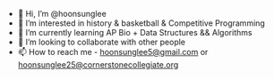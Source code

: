 - 👋 Hi, I’m @hoonsunglee
- 👀 I’m interested in history & basketball & Competitive Programming
- 🌱 I’m currently learning AP Bio + Data Structures && Algorithms 
- 💞️ I’m looking to collaborate with other people
- 📫 How to reach me  - hoonsunglee5@gmail.com or hoonsunglee25@cornerstonecollegiate.org




<!---
hoonsunglee/hoonsunglee is a ✨ special ✨ repository because its `README.md` (this file) appears on your GitHub profile.
You can click the Preview link to take a look at your changes.
--->
